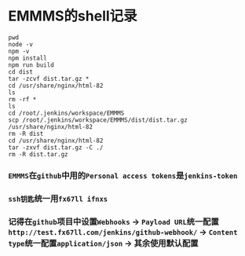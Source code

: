 # EMMMS的shell记录

```shell
pwd  
node -v  
npm -v  
npm install  
npm run build  
cd dist  
tar -zcvf dist.tar.gz *  
cd /usr/share/nginx/html-82  
ls  
rm -rf *  
ls  
cd /root/.jenkins/workspace/EMMMS  
scp /root/.jenkins/workspace/EMMMS/dist/dist.tar.gz /usr/share/nginx/html-82  
rm -R dist  
cd /usr/share/nginx/html-82  
tar -zxvf dist.tar.gz -C ./  
rm -R dist.tar.gz  
```


### `EMMMS`在`github`中用的`Personal access tokens`是`jenkins-token`  
### `ssh钥匙`统一用`fx67ll ifnxs`  
### 记得在`github`项目中设置`Webhooks` -> `Payload URL`统一配置`http://test.fx67ll.com/jenkins/github-webhook/` -> `Content type`统一配置`application/json` -> 其余使用默认配置  